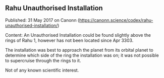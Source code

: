 ## Rahu Unauthorised Installation

Published: 31 May 2017 on Canonn (https://canonn.science/codex/rahu-unauthorised-installation/)

Content: An Unauthorised Installation could be found slightly above the rings of Rahu 1, however has not been located since Apr 3303.

The installation was best to approach the planet from its orbital planet to determine which side of the ring the installation was on; it was not possible to supercruise through the rings to it.

Not of any known scientific interest.
